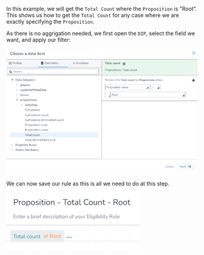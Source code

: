 In this example, we will get the `Total Count` where the `Proposition` is "Root". This shows us how to get the `Total Count` for any case where we are exactly specifying the `Proposition`.

As there is no aggrigation needed, we first open the `DIP`, select the field we want, and apply our filter:

![](interest-proposition-total_count-specific_proposition-1.png)

We can now save our rule as this is all we need to do at this step.

![](interest-proposition-total_count-specific_proposition-2.png)